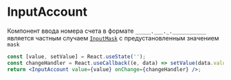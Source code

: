 # InputAccount

Компонент ввода номера счета в формате `_____.___._.___________` является частным случаем [`InputMask`](../../) с предустановленным значением `mask`

```jsx
const [value, setValue] = React.useState('');
const changeHandler = React.useCallback((e, data) => setValue(data.value), []);
return <InputAccount value={value} onChange={changeHandler} />;
```
